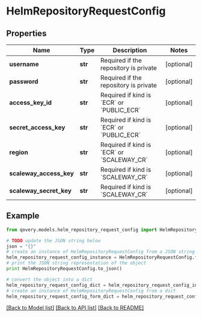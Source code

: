 # HelmRepositoryRequestConfig


## Properties
Name | Type | Description | Notes
------------ | ------------- | ------------- | -------------
**username** | **str** | Required if the repository is private | [optional] 
**password** | **str** | Required if the repository is private | [optional] 
**access_key_id** | **str** | Required if kind is &#x60;ECR&#x60; or &#x60;PUBLIC_ECR&#x60; | [optional] 
**secret_access_key** | **str** | Required if kind is &#x60;ECR&#x60; or &#x60;PUBLIC_ECR&#x60; | [optional] 
**region** | **str** | Required if kind is &#x60;ECR&#x60; or &#x60;SCALEWAY_CR&#x60; | [optional] 
**scaleway_access_key** | **str** | Required if kind is &#x60;SCALEWAY_CR&#x60; | [optional] 
**scaleway_secret_key** | **str** | Required if kind is &#x60;SCALEWAY_CR&#x60; | [optional] 

## Example

```python
from qovery.models.helm_repository_request_config import HelmRepositoryRequestConfig

# TODO update the JSON string below
json = "{}"
# create an instance of HelmRepositoryRequestConfig from a JSON string
helm_repository_request_config_instance = HelmRepositoryRequestConfig.from_json(json)
# print the JSON string representation of the object
print HelmRepositoryRequestConfig.to_json()

# convert the object into a dict
helm_repository_request_config_dict = helm_repository_request_config_instance.to_dict()
# create an instance of HelmRepositoryRequestConfig from a dict
helm_repository_request_config_form_dict = helm_repository_request_config.from_dict(helm_repository_request_config_dict)
```
[[Back to Model list]](../README.md#documentation-for-models) [[Back to API list]](../README.md#documentation-for-api-endpoints) [[Back to README]](../README.md)


